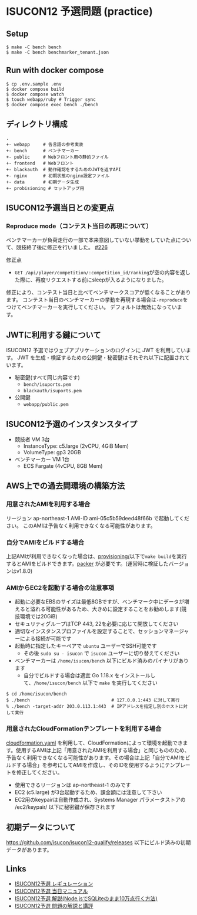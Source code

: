 # ISUCON12 予選問題 (practice)

## Setup

```console
$ make -C bench bench
$ make -C bench benchmarker_tenant.json
```

## Run with docker compose

```console
$ cp .env.sample .env
$ docker compose build
$ docker compose watch
$ touch webapp/ruby # Trigger sync
$ docker compose exec bench ./bench
```

## ディレクトリ構成

```
.
+- webapp     # 各言語の参考実装
+- bench      # ベンチマーカー
+- public     # Webフロント用の静的ファイル
+- frontend   # Webフロント
+- blackauth  # 動作確認をするためのJWTを返すAPI
+- nginx      # 初期状態のnginx設定ファイル
+- data       # 初期データ生成
+- probisioning # セットアップ用
```

## ISUCON12予選当日との変更点

### Reproduce mode（コンテスト当日の再現について）

ベンチマーカーが負荷走行の一部で本来意図していない挙動をしていた点について、競技終了後に修正を行いました。
[#226](https://github.com/isucon/isucon12-qualify/pull/226)

修正点
- `GET /api/player/competition/:competition_id/ranking`が空の内容を返した際に、再度リクエストする前にsleepが入るようになりました。

修正により、コンテスト当日と比べてベンチマークスコアが低くなることがあります。
コンテスト当日のベンチマーカーの挙動を再現する場合は`-reproduce`をつけてベンチマーカーを実行してください。
デフォルトは無効になっています。

## JWTに利用する鍵について

ISUCON12 予選ではウェブアプリケーションのログインに JWT を利用しています。 JWT を生成・検証するための公開鍵・秘密鍵はそれぞれ以下に配置されています。

- 秘密鍵(すべて同じ内容です)
  - `bench/isuports.pem`
  - `blackauth/isuports.pem`
- 公開鍵
  - `webapp/public.pem`

## ISUCON12予選のインスタンスタイプ

- 競技者 VM 3台
  - InstanceType: c5.large (2vCPU, 4GiB Mem)
  - VolumeType: gp3 20GB
- ベンチマーカー VM 1台
  - ECS Fargate (4vCPU, 8GB Mem)

## AWS上での過去問環境の構築方法

### 用意されたAMIを利用する場合

リージョン ap-northeast-1 AMI-ID ami-05c5b59deed48f66b で起動してください。
このAMIは予告なく利用できなくなる可能性があります。

### 自分でAMIをビルドする場合

上記AMIが利用できなくなった場合は、[provisioning/](provisioning/)以下で`make build`を実行するとAMIをビルドできます。[packer](https://www.packer.io/) が必要です。(運営時に検証したバージョンはv1.8.0)

### AMIからEC2を起動する場合の注意事項

- 起動に必要なEBSのサイズは最低8GBですが、ベンチマーク中にデータが増えると溢れる可能性があるため、大きめに設定することをお勧めします(競技環境では20GiB)
- セキュリティグループはTCP 443, 22を必要に応じて開放してください
- 適切なインスタンスプロファイルを設定することで、セッションマネージャーによる接続が可能です
- 起動時に指定したキーペアで `ubuntu` ユーザーでSSH可能です
  - その後 `sudo su - isucon` で `isucon` ユーザーに切り替えてください
- ベンチマーカーは `/home/isucon/bench` 以下にビルド済みのバイナリがあります
  - 自分でビルドする場合は適宜 Go 1.18.x をインストールして、`/home/isucon/bench` 以下で `make` を実行してください
```console
$ cd /home/isucon/bench
$ ./bench                               # 127.0.0.1:443 に対して実行
% ./bench -target-addr 203.0.113.1:443  # IPアドレスを指定し別のホストに対して実行
```

### 用意されたCloudFormationテンプレートを利用する場合

[cloudformation.yaml](cloudformation.yaml) を利用して、CloudFormationによって環境を起動できます。使用するAMIは上記「用意されたAMIを利用する場合」と同じもののため、予告なく利用できなくなる可能性があります。その場合は上記「自分でAMIをビルドする場合」を参考にしてAMIを作成し、そのIDを使用するようにテンプレートを修正してください。

- 使用できるリージョンは ap-northeast-1 のみです
- EC2 (c5.large) が3台起動するため、課金額には注意して下さい
- EC2用のkeypairは自動作成され、Systems Manager パラメータストアの /ec2/keypair/ 以下に秘密鍵が保存されます

## 初期データについて

https://github.com/isucon/isucon12-qualify/releases 以下にビルド済みの初期データがあります。

## Links

- [ISUCON12予選 レギュレーション](https://isucon.net/archives/56671734.html)
- [ISUCON12予選 当日マニュアル](https://gist.github.com/mackee/4320c18919c8f6f1867849378a17e651)
- [ISUCON12予選 解説(Node.jsでSQLiteのまま10万点行く方法)](https://isucon.net/archives/56842718.html)
- [ISUCON12予選 問題の解説と講評](https://isucon.net/archives/56850281.html)
